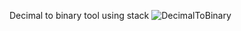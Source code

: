 Decimal to binary tool using stack
![DecimalToBinary](https://user-images.githubusercontent.com/92666389/206739091-92a250b9-0201-473f-8070-0eae3d4d13e6.jpg)

